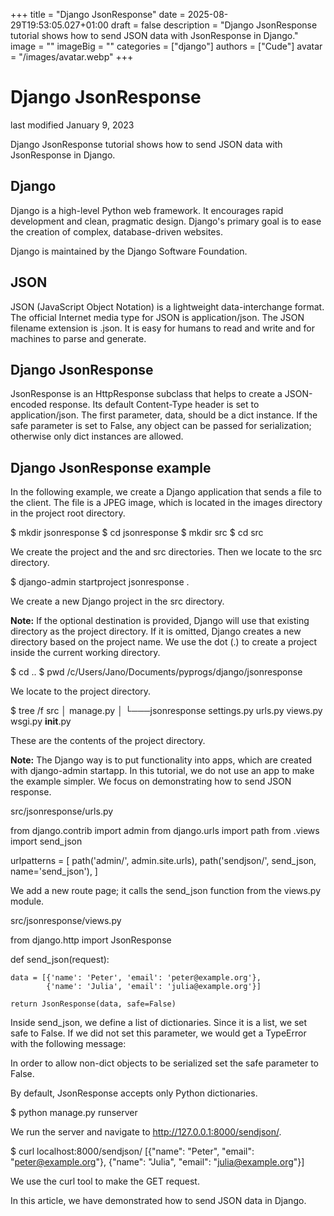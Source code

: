 +++
title = "Django JsonResponse"
date = 2025-08-29T19:53:05.027+01:00
draft = false
description = "Django JsonResponse tutorial shows how to send JSON data with JsonResponse in Django."
image = ""
imageBig = ""
categories = ["django"]
authors = ["Cude"]
avatar = "/images/avatar.webp"
+++

# Django JsonResponse

last modified January 9, 2023 

Django JsonResponse tutorial shows how to send JSON data with JsonResponse in
Django.

## Django

Django is a high-level Python web framework. It encourages rapid
development and clean, pragmatic design. Django's primary goal is to ease the
creation of complex, database-driven websites.

Django is maintained by the Django Software Foundation.

## JSON

JSON (JavaScript Object Notation) is a lightweight data-interchange
format. The official Internet media type for JSON is application/json. The JSON
filename extension is .json. It is easy for humans to read and
write and for machines to parse and generate. 

## Django JsonResponse

JsonResponse is an HttpResponse subclass that helps to
create a JSON-encoded response. Its default Content-Type header is set to
application/json. The first parameter, data, should be a dict
instance. If the safe parameter is set to False, any
object can be passed for serialization; otherwise only dict instances are
allowed.

## Django JsonResponse example

In the following example, we create a Django application that sends
a file to the client. The file is a JPEG image, which
is located in the images directory in the project
root directory.

$ mkdir jsonresponse
$ cd jsonresponse
$ mkdir src
$ cd src

We create the project and the and src directories.
Then we locate to the src directory.

$ django-admin startproject jsonresponse .

We create a new Django project in the src directory.

**Note:** If the optional destination is provided, Django will use
that existing directory as the project directory. If it is omitted, Django
creates a new directory based on the project name. We use the dot (.)
to create a project inside the current working directory.

$ cd ..
$ pwd
/c/Users/Jano/Documents/pyprogs/django/jsonresponse

We locate to the project directory.

$ tree /f
src
│   manage.py
│
└───jsonresponse
        settings.py
        urls.py
        views.py
        wsgi.py
        __init__.py

These are the contents of the project directory.

**Note:** The Django way is to put functionality into apps, which
are created with django-admin startapp. In this tutorial, we do not
use an app to make the example simpler. We focus on demonstrating how to send
JSON response.

src/jsonresponse/urls.py
  

from django.contrib import admin
from django.urls import path
from .views import send_json

urlpatterns = [
    path('admin/', admin.site.urls),
    path('sendjson/', send_json, name='send_json'),
]

We add a new route page; it calls the send_json 
function from the views.py module.

src/jsonresponse/views.py
  

from django.http import JsonResponse

def send_json(request):

    data = [{'name': 'Peter', 'email': 'peter@example.org'},
            {'name': 'Julia', 'email': 'julia@example.org'}]

    return JsonResponse(data, safe=False)

Inside send_json, we define a list of dictionaries.
Since it is a list, we set safe to False.
If we did not set this parameter, we would get a TypeError
with the following message:

In order to allow non-dict objects to be serialized set the safe parameter to False.

By default, JsonResponse accepts only Python dictionaries.

$ python manage.py runserver

We run the server and navigate to http://127.0.0.1:8000/sendjson/.

$ curl localhost:8000/sendjson/
[{"name": "Peter", "email": "peter@example.org"}, 
{"name": "Julia", "email": "julia@example.org"}]

We use the curl tool to make the GET request.

In this article, we have demonstrated how to send JSON data in Django.